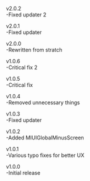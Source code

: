 v2.0.2  
-Fixed updater 2  
  
v2.0.1  
-Fixed updater  
  
v2.0.0  
-Rewritten from stratch  
  
v1.0.6  
-Critical fix 2  
  
v1.0.5  
-Critical fix  
  
v1.0.4  
-Removed unnecessary things  
  
v1.0.3  
-Fixed updater  
  
v1.0.2  
-Added MIUIGlobalMinusScreen  
  
v1.0.1  
-Various typo fixes for better UX  
  
v1.0.0  
-Initial release

